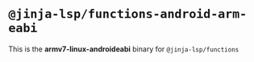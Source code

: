 # `@jinja-lsp/functions-android-arm-eabi`

This is the **armv7-linux-androideabi** binary for `@jinja-lsp/functions`
